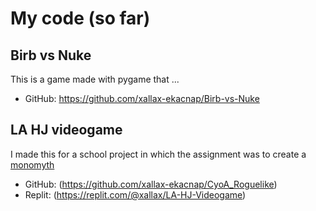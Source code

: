 # My code (so far)

## Birb vs Nuke

This is a game made with pygame that ...

* GitHub: https://github.com/xallax-ekacnap/Birb-vs-Nuke

## LA HJ videogame

I made this for a school project in which the assignment was to create a [monomyth](https://en.wikipedia.org/wiki/Hero%27s_journey)

* GitHub: (https://github.com/xallax-ekacnap/CyoA_Roguelike)
* Replit: (https://replit.com/@xallax/LA-HJ-Videogame)


